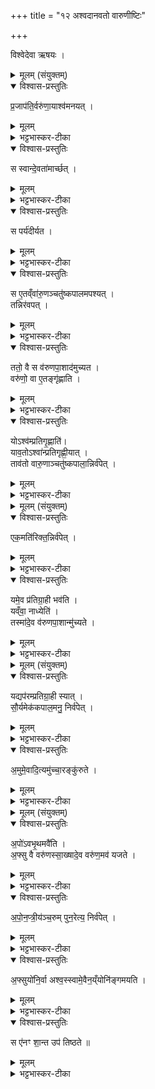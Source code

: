 +++
title = "१२ अश्वदानवतो वारुणीष्टिः"

+++

विश्वेदेवा ऋषयः ।

<details><summary>मूलम् (संयुक्तम्)</summary>

प्र॒जाप॑ति॒र्वरु॑णा॒याश्व॑मनय॒थ्स स्वान्दे॒वता॑मार्च्छ॒थ्स पर्य॑दीर्यत॒ स ए॒तव्ँवा॑रु॒णञ्चतु॑ष्कपालमपश्य॒त्तन्निर॑वप॒त्ततो॒ वै स व॑रुणपा॒शाद॑मुच्यत॒ वरु॑णो॒ वा ए॒तङ्गृ॑ह्णाति॒ योऽश्व॑म्प्रतिगृ॒ह्णाति॒ याव॒तोऽश्वा॑न्प्रतिगृह्णी॒यात्ताव॑तो वारु॒णाञ्चतु॑ष्कपाला॒न्निर्व॑पे॒द्वरु॑णमे॒व स्वेन॑ भाग॒धेये॒नोप॑ धावति॒ स ए॒वैन॑व्ँवरुणपा॒शान्मु॑ञ्चति [46] चतु॑ष्कपाला भवन्ति॒ चतु॑ष्पा॒द्ध्यश्व॒स्समृ॑द्ध्यै
</details>

<details open><summary>विश्वास-प्रस्तुतिः</summary>

प्र॒जाप॑ति॒र्वरु॑णा॒याश्व॑मनयत् ।  
</details>

<details><summary>मूलम्</summary>

प्र॒जाप॑ति॒र्वरु॑णा॒याश्व॑मनयत् ।  
</details>

<details><summary>भट्टभास्कर-टीका</summary>

1प्राजापत्यो वा अश्व इति ॥+++(इदं प्रतीकं मूले न दृश्यते)+++ प्रजापतिरात्मदेवत्यमश्वं वरुणायानयत् अददात् ।
</details>

<details open><summary>विश्वास-प्रस्तुतिः</summary>

स स्वान्दे॒वता॑मार्च्छत् ।  
</details>

<details><summary>मूलम्</summary>

स स्वान्दे॒वता॑मार्च्छत् ।  
</details>

<details><summary>भट्टभास्कर-टीका</summary>

सोश्वं ददन्स्वमात्मानमश्वस्य देवतामार्छत् आर्तामकरोत्, ईशितव्यापगमात् देवतात्वहानिरेवार्तिः ।
</details>

<details open><summary>विश्वास-प्रस्तुतिः</summary>

स पर्य॑दीर्यत ।  
</details>

<details><summary>मूलम्</summary>

स पर्य॑दीर्यत ।  
</details>

<details><summary>भट्टभास्कर-टीका</summary>

ततश्च स प्रजापतिः विगळितदेवताभावः परितस्सर्वतोऽदीर्यत विपन्नोभवत् वरुणपाशैर्गृहीत इत्यर्थः ।
</details>

<details open><summary>विश्वास-प्रस्तुतिः</summary>

स ए॒तव्ँवा॑रु॒णञ्चतु॑ष्कपालमपश्यत् ।  
तन्निर॑वपत् ।  
</details>

<details><summary>मूलम्</summary>

स ए॒तव्ँवा॑रु॒णञ्चतु॑ष्कपालमपश्यत् ।  
तन्निर॑वपत् ।  
</details>

<details><summary>भट्टभास्कर-टीका</summary>

तदेवाह - वरुणो वा इत्यादि ।  
ननु प्रतिग्रहीतुरिदमुच्यते ; प्रतिगृह्णातीतिदर्शनात् । नैवम् । उपक्रमावगतदातृश्रुतिविरोधात् ; दातृविषयमेवेदं विपरिणम्यते । उक्तं चेदं न्यायविधिः 'अवैदिकं च [अचोदितं] कर्मभेदात्' इत्यत्र 'सालिङ्गादार्त्विजे स्यात्' इति । तस्मादुपक्रमोपसंहाराविरोधात्मकलिङ्गबलेन प्रतिग्राहयतीत्यर्थो युज्यते ।
</details>

<details open><summary>विश्वास-प्रस्तुतिः</summary>

ततो॒ वै स व॑रुणपा॒शाद॑मुच्यत ।  
वरु॑णो॒ वा ए॒तङ्गृ॑ह्णाति ।
</details>

<details><summary>मूलम्</summary>

ततो॒ वै स व॑रुणपा॒शाद॑मुच्यत ।  
वरु॑णो॒ वा ए॒तङ्गृ॑ह्णाति ।
</details>

<details><summary>भट्टभास्कर-टीका</summary>

तस्माद्दाता प्रजापतिः वारुणेन चतुष्कपालेन वरुणपाशादमुच्यत ।
</details>

<details open><summary>विश्वास-प्रस्तुतिः</summary>

योऽश्व॑म्प्रतिगृ॒ह्णाति॑।  
याव॒तोऽश्वा॑न्प्रतिगृह्णी॒यात् ।   
ताव॑तो वारु॒णाञ्चतु॑ष्कपाला॒न्निर्व॑पेत् ।
</details>

<details><summary>मूलम्</summary>

योऽश्व॑म्प्रतिगृ॒ह्णाति॑।  
याव॒तोऽश्वा॑न्प्रतिगृह्णी॒यात् ।   
ताव॑तो वारु॒णाञ्चतु॑ष्कपाला॒न्निर्व॑पेत् ।
</details>

<details><summary>भट्टभास्कर-टीका</summary>

तस्मादन्योपि यावतोश्वान्प्रतिगृह्णीयात्प्रतिग्राहयेत् तावतो वारुणान् चतुष्कपालान्निर्वपेदिति । इदं वैदिकेश्वप्रतिग्रह इति वेदितव्यम् । उक्तं हि 'दोषात्त्विष्टिर्लौकिके स्यात्' इत्यत्र 'अर्थवादो वानपवादात्तस्माद्यज्ञे प्रतीयते' इति । तत्रान्तर्भावितण्यर्थो गृह्णातिर्वेदितव्यः । यद्वा - ण्यन्तादेव लकारे बहुलमन्यत्रापि' इति णिलुक्, तत्र व्यत्ययेन श्नाप्रत्ययः ।  
केचिदाहुः - 'वारुणो वा अश्वः' इति वरुणदेवत्योश्वः ; स प्रजापतिना वरुणाय दीयमानो वरुणं स्वां देवतामपि आत्मीयदेवतात्वेन वर्तमानमपि प्रतिग्रहस्य दुष्टत्वात् आर्तमकरोत् ।   

+++(स पर्य॑दीर्यत)+++   

स वरुणः पर्यदीर्यत वरुणपाशैर्गृहीतो व्यापद्यत ।   

+++(स ए॒तव्ँवा॑रु॒णञ्चतु॑ष्कपालमपश्यत् । तन्निर॑वपत् ।)+++   

अथ स वरुणो वारुणं चातुष्कपालं दृष्ट्वा वरुणाय निरवपत् ।

+++(ततो॒ वै स व॑रुणपा॒शाद॑मुच्यत।)+++

ततो वरुणो वरुणपाशादमुच्यत । वारकं वा पापं वरुणः ।

+++(योऽश्व॑म्प्रतिगृ॒ह्णाति॑। )+++

यो नाम कश्चित् वरुणाख्यो वा अश्वं प्रतिगृह्णाति वरुण एनं गृह्णाति ।

+++(याव॒तोऽश्वा॑न्प्रतिगृह्णी॒यात् । ताव॑तो वारु॒णाञ्चतु॑ष्कपाला॒न्निर्व॑पेत् ।)+++  

तस्मात् 'यावतोश्वान्' इति प्रतिग्रहीतुरेव विधीयते इति । तदिदं न्यायविरुद्धमित्यादिना नाद्रियामहे ।   

ननु कथमेकस्यैव देवतात्वं यजमानत्वं च स्यात्? । नैष दोषः । 'इन्द्रो वै सदृङ् देवताभिरासीत्' इत्यत्र यथा इन्द्र आत्मार्थमैन्द्रमानुषूकमेकादशकपालं विदधाति, यथा 'वरुणं सुषुवाणम्' इत्यत्र वरुणो वारुणीं वशामालभते एवमिदं भविष्यति ॥
</details>

<details><summary>मूलम् (संयुक्तम्)</summary>

एक॒मति॑रिक्त॒न्निर्व॑पे॒द्यमे॒व प्र॑तिग्रा॒ही भव॑ति॒ यव्ँवा॒ नाध्येति॒ तस्मा॑दे॒व व॑रुणपा॒शान्मु॑च्यते
</details>

<details open><summary>विश्वास-प्रस्तुतिः</summary>

एक॒मति॑रिक्त॒न्निर्व॑पेत्  ।
</details>

<details><summary>मूलम्</summary>

एक॒मति॑रिक्त॒न्निर्व॑पेत्  ।
</details>

<details><summary>भट्टभास्कर-टीका</summary>

2एकमतिरिक्तमिति ॥ यावतः प्रतिगृह्णीयात्तेभ्योतिरिक्तं निर्वपेत् ; यथा षट्प्रतिगृह्य सप्तमं निर्वपेदिति ।
</details>

<details open><summary>विश्वास-प्रस्तुतिः</summary>

यमे॒व प्र॑तिग्रा॒ही भव॑ति ।  
यव्ँवा॒ नाध्येति॑ ।  
तस्मा॑दे॒व व॑रुणपा॒शान्मु॑च्यते ।  
</details>

<details><summary>मूलम्</summary>

यमे॒व प्र॑तिग्रा॒ही भव॑ति ।  
यव्ँवा॒ नाध्येति॑ ।  
तस्मा॑दे॒व व॑रुणपा॒शान्मु॑च्यते ।  
</details>

<details><summary>भट्टभास्कर-टीका</summary>

यमेवेति । यं प्रतिग्रहीष्यन्भवति यं वा पूर्वप्रतिगृहीतं नाध्येति नाधिगच्छति न स्मरति वा तस्मात्सर्वस्मान्निमित्तात् उपजाताद्वरुणपाशान्मुच्यते । 'अकेनोर्भविष्यदाधमर्ण्ययोः' इति षष्ठीप्रतिषेधः ॥
</details>

<details><summary>मूलम् (संयुक्तम्)</summary>

यद्यप॑रम्प्रतिग्रा॒ही स्याथ्सौ॒र्यमेक॑कपाल॒मनु॒ निर्व॑पेद॒मुमे॒वादि॒त्यमु॑च्चा॒रङ्कु॑रुते
</details>

<details open><summary>विश्वास-प्रस्तुतिः</summary>

यद्यप॑रम्प्रतिग्रा॒ही स्यात् ।  
सौ॒र्यमेक॑कपाल॒मनु॒ निर्व॑पेत् ।  
</details>

<details><summary>मूलम्</summary>

यद्यप॑रम्प्रतिग्रा॒ही स्यात् ।  
सौ॒र्यमेक॑कपाल॒मनु॒ निर्व॑पेत् ।  
</details>

<details><summary>भट्टभास्कर-टीका</summary>

3यद्यपरमिति ॥ अश्वप्रतिग्राही कृत्वापि वारुणीमिष्टिं यदि भूयोपि प्रतिग्रहीष्यन् स्यात्सौर्यमेककपालमनुनिर्वपेत् । अपरमिति क्रियाविशेषणम् ।
</details>

<details open><summary>विश्वास-प्रस्तुतिः</summary>

अ॒मुमे॒वादि॒त्यमु॑च्चा॒रङ्कु॑रुते ।
</details>

<details><summary>मूलम्</summary>

अ॒मुमे॒वादि॒त्यमु॑च्चा॒रङ्कु॑रुते ।
</details>

<details><summary>भट्टभास्कर-टीका</summary>

अमुमादित्यमुच्चारं उच्छ्रिताचारं उपरि चरन्तं वा कुरुते, ततस्स एव वरुणपाशादिदोषं परिहरिष्यतीति ॥
</details>

<details><summary>मूलम् (संयुक्तम्)</summary>

अपो॑ऽवभृ॒थमवै॑त्य॒फ्सु वै वरु॑णस्सा॒ख्षादे॒व वरु॑ण॒मव॑ यजतेऽपोन॒प्त्रीय॑ञ्च॒रुम्पुन॒रेत्य॒ निर्व॑पेद॒फ्सुयो॑नि॒र्वा अश्व॒स्स्वामे॒वैन॒य्ँयोनि॑ङ्गमयति॒ स ए॑नꣳ शा॒न्त उप॑ तिष्ठते ॥ [47]  
</details>

<details open><summary>विश्वास-प्रस्तुतिः</summary>

अ॒पो॑ऽवभृ॒थमवै॑ति ।   
अ॒फ्सु वै वरु॑णस्सा॒ख्षादे॒व वरु॑ण॒मव॑ यजते ।  
</details>

<details><summary>मूलम्</summary>

अ॒पो॑ऽवभृ॒थमवै॑ति ।   
अ॒फ्सु वै वरु॑णस्सा॒ख्षादे॒व वरु॑ण॒मव॑ यजते ।  
</details>

<details><summary>भट्टभास्कर-टीका</summary>

4अपोवभृथकर्मार्थमवैति ॥ अपोनप्त्रीयं चरुमवभृथादेत्य पुनर्निर्वपेत् । 'अपोनप्त्रपांनप्तृभ्यां घः' 'छ च' इति छप्रत्ययः ।
</details>

<details open><summary>विश्वास-प्रस्तुतिः</summary>

अ॒पो॒न॒प्त्री॒य॑ञ्च॒रुम् पुन॒रेत्य॒ निर्व॑पेत् ।  
</details>

<details><summary>मूलम्</summary>

अ॒पो॒न॒प्त्री॒य॑ञ्च॒रुम् पुन॒रेत्य॒ निर्व॑पेत् ।  
</details>

<details><summary>भट्टभास्कर-टीका</summary>

अपांनप्ता चतुर्थः अपोनप्ता । छान्दसो युगगं [सोलुक्] ।
</details>

<details open><summary>विश्वास-प्रस्तुतिः</summary>

अ॒फ्सुयो॑नि॒र्वा अश्व॒स्स्वामे॒वैन॒य्ँयोनि॑ङ्गमयति ।  
</details>

<details><summary>मूलम्</summary>

अ॒फ्सुयो॑नि॒र्वा अश्व॒स्स्वामे॒वैन॒य्ँयोनि॑ङ्गमयति ।  
</details>

<details><summary>भट्टभास्कर-टीका</summary>

अप्सुयोनिरिति । 'अपो योनियन्मतुषु सप्तम्या अलुक्' इत्यलुक् ।
</details>

<details open><summary>विश्वास-प्रस्तुतिः</summary>

स ए॑नꣳ शा॒न्त उप॑ तिष्ठते ॥
</details>

<details><summary>मूलम्</summary>

स ए॑नꣳ शा॒न्त उप॑ तिष्ठते ॥
</details>

<details><summary>भट्टभास्कर-टीका</summary>

शान्त इति । निवृत्तवरुणपाशादिदोषस्सुखहेतुरेवोपतिष्ठते मित्रवदुपसंप्राप्नोति ॥

इति तृतीये द्वादशोनुवाकः ॥  
</details>
